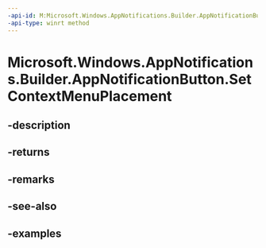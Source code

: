 ```yaml
---
-api-id: M:Microsoft.Windows.AppNotifications.Builder.AppNotificationButton.SetContextMenuPlacement
-api-type: winrt method
---
```


# Microsoft.Windows.AppNotifications.Builder.AppNotificationButton.SetContextMenuPlacement

<!--
public Microsoft.Windows.AppNotifications.Builder.AppNotificationButton SetContextMenuPlacement ();
-->


## -description

## -returns

## -remarks

## -see-also

## -examples


